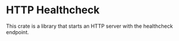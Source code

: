 # HTTP Healthcheck

This crate is a library that starts an HTTP server with the healthcheck endpoint.

